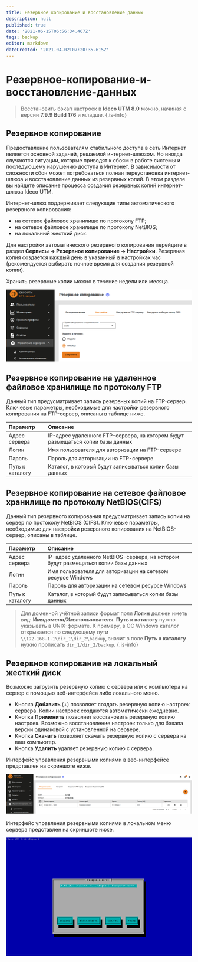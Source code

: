 ```yaml
---
title: Резервное копирование и восстановление данных
description: null
published: true
date: '2021-06-15T06:56:34.467Z'
tags: backup
editor: markdown
dateCreated: '2021-04-02T07:20:35.615Z'
---
```


# Резервное-копирование-и-восстановление-данных

> Восстановить бэкап настроек в **Ideco UTM 8.0** можно, начиная с версии **7.9.9 Build 176** и младше. {.is-info}

## Резервное копирование

Предоставление пользователям стабильного доступа в сеть Интернет является основной задачей, решаемой интернет-шлюзом. Но иногда случаются ситуации, которые приводят к сбоям в работе системы и последующему нарушению доступа в Интернет. В зависимости от сложности сбоя может потребоваться полная переустановка интернет-шлюза и восстановление данных из резервных копий. В этом разделе вы найдете описание процесса создания резервных копий интернет-шлюза Ideco UTM.

Интернет-шлюз поддерживает следующие типы автоматического резервного копирования:

* на сетевое файловое хранилище по протоколу FTP;
* на сетевое файловое хранилище по протоколу NetBIOS;
* на локальный жесткий диск.

Для настройки автоматического резервного копирования перейдите в раздел **Сервисы -&gt; Резервное копирование -&gt; Настройки**. Резервная копия создается каждый день в указанный в настройках час \(рекомендуется выбирать ночное время для создания резервной копии\).

Хранить резервные копии можно в течение недели или месяца.

![rez-copy.png](../.gitbook/assets/rez-copy.png)

## Резервное копирование на удаленное файловое хранилище по протоколу FTP

Данный тип предусматривает запись резервных копий на FTP-сервер. Ключевые параметры, необходимые для настройки резервного копирования на FTP-сервер, описаны в таблице ниже.

| Параметр | Описание |
| :--- | :--- |
| Адрес сервера | IP-адрес удаленного FTP-сервера, на котором будут размещаться копии базы данных |
| Логин | Имя пользователя для авторизации на FTP-сервере |
| Пароль | Пароль для авторизации на FTP-сервере |
| Путь к каталогу | Каталог, в который будут записываться копии базы данных |

## Резервное копирование на сетевое файловое хранилище по протоколу NetBIOS\(CIFS\)

Данный тип резервного копирования предусматривает запись копии на сервер по протоколу NetBIOS \(CIFS\). Ключевые параметры, необходимые для настройки резервного копирования на NetBIOS-сервер, описаны в таблице.

| Параметр | Описание |
| :--- | :--- |
| Адрес сервера | IP-адрес удаленного NetBIOS-сервера, на котором будут размещаться копии базы данных |
| Логин | Имя пользователя для авторизации на сетевом ресурсе Windows |
| Пароль | Пароль для авторизации на сетевом ресурсе Windows |
| Путь к каталогу | Каталог, в который будут записываться копии базы данных |

> Для доменной учётной записи формат поля **Логин** должен иметь вид: **Имя**_**домена/Имя**_**пользователя**. **Путь к каталогу** нужно указывать в UNIX-формате. К примеру, в ОС Windows каталог открывается по следующему пути `\\192.168.1.1\dir_1\dir_2\backup`, значит в поле **Путь к каталогу** нужно прописать `dir_1/dir_2/backup`. {.is-info}

## Резервное копирование на локальный жесткий диск

Возможно загрузить резервную копию с сервера или с компьютера на сервер с помощью веб-интерфейса либо локального меню.

* Кнопка **Добавить** \(+\) позволяет создать резервную копию настроек сервера. Копии настроек создаются автоматически ежедневно.
* Кнопка **Применить** позволяет восстановить резервную копию настроек. Возможно восстановление настроек только для бэкапа версии одинаковой с установленной на сервере.
* Кнопка **Скачать** позволяет скачать резервную копию с сервера на ваш компьютер.
* Кнопка **Удалить** удаляет резервную копию с сервера.

Интерфейс управления резервными копиями в веб-интерфейсе представлен на скриншоте ниже.

![create-copy.png](../.gitbook/assets/create-copy.png)

Интерфейс управления резервными копиями в локальном меню сервера представлен на скриншоте ниже.

![console-copy.png](../.gitbook/assets/console-copy.png)

